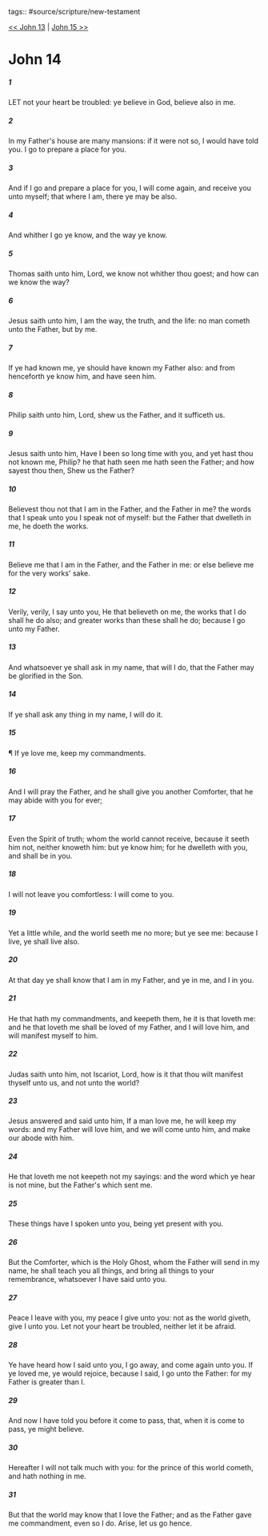 tags:: #source/scripture/new-testament

[<< John 13](source/scripture/new-testament/04_John/John_13.md) | [John 15 >>](source/scripture/new-testament/04_John/John_15.md)

# John 14

##### 1

LET not your heart be troubled: ye believe in God, believe also in me.

##### 2

In my Father's house are many mansions: if it were not so, I would have told you. I go to prepare a place for you.

##### 3

And if I go and prepare a place for you, I will come again, and receive you unto myself; that where I am, there ye may be also.

##### 4

And whither I go ye know, and the way ye know.

##### 5

Thomas saith unto him, Lord, we know not whither thou goest; and how can we know the way?

##### 6

Jesus saith unto him, I am the way, the truth, and the life: no man cometh unto the Father, but by me.

##### 7

If ye had known me, ye should have known my Father also: and from henceforth ye know him, and have seen him.

##### 8

Philip saith unto him, Lord, shew us the Father, and it sufficeth us.

##### 9

Jesus saith unto him, Have I been so long time with you, and yet hast thou not known me, Philip? he that hath seen me hath seen the Father; and how sayest thou then, Shew us the Father?

##### 10

Believest thou not that I am in the Father, and the Father in me? the words that I speak unto you I speak not of myself: but the Father that dwelleth in me, he doeth the works.

##### 11

Believe me that I am in the Father, and the Father in me: or else believe me for the very works' sake.

##### 12

Verily, verily, I say unto you, He that believeth on me, the works that I do shall he do also; and greater works than these shall he do; because I go unto my Father.

##### 13

And whatsoever ye shall ask in my name, that will I do, that the Father may be glorified in the Son.

##### 14

If ye shall ask any thing in my name, I will do it.

##### 15

¶ If ye love me, keep my commandments.

##### 16

And I will pray the Father, and he shall give you another Comforter, that he may abide with you for ever;

##### 17

Even the Spirit of truth; whom the world cannot receive, because it seeth him not, neither knoweth him: but ye know him; for he dwelleth with you, and shall be in you.

##### 18

I will not leave you comfortless: I will come to you.

##### 19

Yet a little while, and the world seeth me no more; but ye see me: because I live, ye shall live also.

##### 20

At that day ye shall know that I am in my Father, and ye in me, and I in you.

##### 21

He that hath my commandments, and keepeth them, he it is that loveth me: and he that loveth me shall be loved of my Father, and I will love him, and will manifest myself to him.

##### 22

Judas saith unto him, not Iscariot, Lord, how is it that thou wilt manifest thyself unto us, and not unto the world?

##### 23

Jesus answered and said unto him, If a man love me, he will keep my words: and my Father will love him, and we will come unto him, and make our abode with him.

##### 24

He that loveth me not keepeth not my sayings: and the word which ye hear is not mine, but the Father's which sent me.

##### 25

These things have I spoken unto you, being yet present with you.

##### 26

But the Comforter, which is the Holy Ghost, whom the Father will send in my name, he shall teach you all things, and bring all things to your remembrance, whatsoever I have said unto you.

##### 27

Peace I leave with you, my peace I give unto you: not as the world giveth, give I unto you. Let not your heart be troubled, neither let it be afraid.

##### 28

Ye have heard how I said unto you, I go away, and come again unto you. If ye loved me, ye would rejoice, because I said, I go unto the Father: for my Father is greater than I.

##### 29

And now I have told you before it come to pass, that, when it is come to pass, ye might believe.

##### 30

Hereafter I will not talk much with you: for the prince of this world cometh, and hath nothing in me.

##### 31

But that the world may know that I love the Father; and as the Father gave me commandment, even so I do. Arise, let us go hence.
